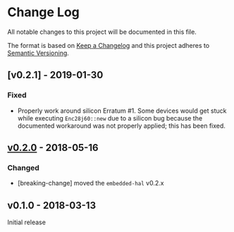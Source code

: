 # Change Log

All notable changes to this project will be documented in this file.

The format is based on [Keep a Changelog](http://keepachangelog.com/)
and this project adheres to [Semantic Versioning](http://semver.org/).

## [v0.2.1] - 2019-01-30

### Fixed

- Properly work around silicon Erratum #1. Some devices would get stuck while
  executing `Enc28j60::new` due to a silicon bug because the documented
  workaround was not properly applied; this has been fixed.

## [v0.2.0] - 2018-05-16

### Changed

- [breaking-change] moved the `embedded-hal` v0.2.x

## v0.1.0 - 2018-03-13

Initial release

[Unreleased]: https://github.com/japaric/enc28j60/compare/v0.2.0...HEAD
[v0.2.0]: https://github.com/japaric/enc28j60/compare/v0.1.0...v0.2.0

